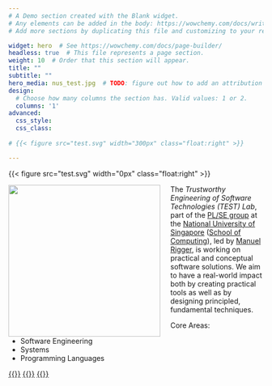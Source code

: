 ```yaml
---
# A Demo section created with the Blank widget.
# Any elements can be added in the body: https://wowchemy.com/docs/writing-markdown-latex/
# Add more sections by duplicating this file and customizing to your requirements.

widget: hero  # See https://wowchemy.com/docs/page-builder/
headless: true  # This file represents a page section.
weight: 10  # Order that this section will appear.
title: ""
subtitle: ""
hero_media: nus_test.jpg  # TODO: figure out how to add an attribution caption (alt="Photo of the NUS TEST lab by Sun Changsheng")
design:
  # Choose how many columns the section has. Valid values: 1 or 2.
  columns: '1'
advanced:
  css_style:
  css_class:
  
# {{< figure src="test.svg" width="300px" class="float:right" >}}

---
```



{{< figure src="test.svg" width="0px" class="float:right" >}}

<img src="media/test.svg" width="300px" style="float:left;padding-right:20px" />

The *Trustworthy Engineering of Software Technologies (TEST) Lab*, part of the [PL/SE group](https://nus-plse.github.io/) at the [National University of Singapore](https://www.nus.edu.sg/) ([School of Computing](https://www.comp.nus.edu.sg/)), led by [Manuel Rigger](https://www.manuelrigger.at/), is working on practical and conceptual software solutions. We aim to have a real-world impact both by creating practical tools as well as by designing principled, fundamental techniques.


Core Areas:
* Software Engineering
* Systems
* Programming Languages

[{{<icon name="twitter" pack="fab" >}}](https://twitter.com/test_nus)
[{{<icon name="github" pack="fab" >}}](https://github.com/nus-test/)
[{{<icon name="envelope" pack="fas" >}}](mailto:rigger@comp.nus.edu.sg)

